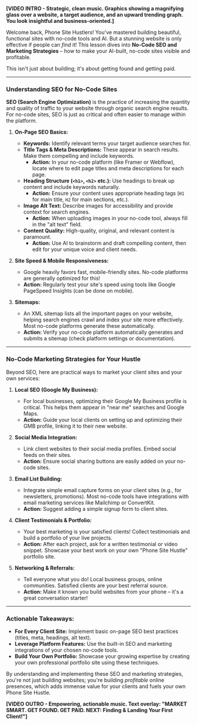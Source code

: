 **[VIDEO INTRO - Strategic, clean music. Graphics showing a magnifying glass over a website, a target audience, and an upward trending graph. You look insightful and business-oriented.]**

Welcome back, Phone Site Hustlers! You've mastered building beautiful, functional sites with no-code tools and AI. But a stunning website is only effective if people can *find* it! This lesson dives into **No-Code SEO and Marketing Strategies** – how to make your AI-built, no-code sites visible and profitable.

This isn't just about building; it's about getting found and getting paid.

---

### **Understanding SEO for No-Code Sites**

**SEO (Search Engine Optimization)** is the practice of increasing the quantity and quality of traffic to your website through organic search engine results. For no-code sites, SEO is just as critical and often easier to manage within the platform.

1.  **On-Page SEO Basics:**
    * **Keywords:** Identify relevant terms your target audience searches for.
    * **Title Tags & Meta Descriptions:** These appear in search results. Make them compelling and include keywords.
        * **Action:** In your no-code platform (like Framer or Webflow), locate where to edit page titles and meta descriptions for each page.
    * **Heading Structure (`<h1>`, `<h2>` etc.):** Use headings to break up content and include keywords naturally.
        * **Action:** Ensure your content uses appropriate heading tags (`H1` for main title, `H2` for main sections, etc.).
    * **Image Alt Text:** Describe images for accessibility and provide context for search engines.
        * **Action:** When uploading images in your no-code tool, always fill in the "alt text" field.
    * **Content Quality:** High-quality, original, and relevant content is paramount.
        * **Action:** Use AI to brainstorm and draft compelling content, then edit for your unique voice and client needs.

2.  **Site Speed & Mobile Responsiveness:**
    * Google heavily favors fast, mobile-friendly sites. No-code platforms are generally optimized for this!
    * **Action:** Regularly test your site's speed using tools like Google PageSpeed Insights (can be done on mobile).

3.  **Sitemaps:**
    * An XML sitemap lists all the important pages on your website, helping search engines crawl and index your site more effectively. Most no-code platforms generate these automatically.
    * **Action:** Verify your no-code platform automatically generates and submits a sitemap (check platform settings or documentation).

---

### **No-Code Marketing Strategies for Your Hustle**

Beyond SEO, here are practical ways to market your client sites and your own services:

1.  **Local SEO (Google My Business):**
    * For local businesses, optimizing their Google My Business profile is critical. This helps them appear in "near me" searches and Google Maps.
    * **Action:** Guide your local clients on setting up and optimizing their GMB profile, linking it to their new website.

2.  **Social Media Integration:**
    * Link client websites to their social media profiles. Embed social feeds on their sites.
    * **Action:** Ensure social sharing buttons are easily added on your no-code sites.

3.  **Email List Building:**
    * Integrate simple email capture forms on your client sites (e.g., for newsletters, promotions). Most no-code tools have integrations with email marketing services like Mailchimp or ConvertKit.
    * **Action:** Suggest adding a simple signup form to client sites.

4.  **Client Testimonials & Portfolio:**
    * Your best marketing is your satisfied clients! Collect testimonials and build a portfolio of your live projects.
    * **Action:** After each project, ask for a written testimonial or video snippet. Showcase your best work on your own "Phone Site Hustle" portfolio site.

5.  **Networking & Referrals:**
    * Tell everyone what you do! Local business groups, online communities. Satisfied clients are your best referral source.
    * **Action:** Make it known you build websites from your phone – it's a great conversation starter!

---

### **Actionable Takeaways:**

* **For Every Client Site:** Implement basic on-page SEO best practices (titles, meta, headings, alt text).
* **Leverage Platform Features:** Use the built-in SEO and marketing integrations of your chosen no-code tools.
* **Build Your Own Portfolio:** Showcase your growing expertise by creating your own professional portfolio site using these techniques.

By understanding and implementing these SEO and marketing strategies, you're not just building websites; you're building *profitable* online presences, which adds immense value for your clients and fuels your own Phone Site Hustle.

**[VIDEO OUTRO - Empowering, actionable music. Text overlay: "MARKET SMART. GET FOUND. GET PAID. NEXT: Finding & Landing Your First Client!"]**
